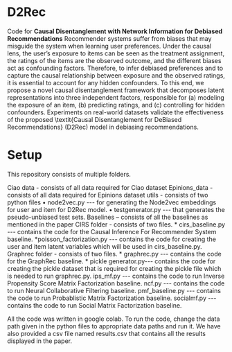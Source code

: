 # D2Rec
Code for **Causal Disentanglement with Network Information for Debiased Recommendations**
Recommender systems suffer from biases that may misguide the system when learning user preferences. Under the causal lens, the user’s exposure to items can be seen as the treatment assignment, the ratings of the items are the observed outcome, and the different biases act as confounding factors. Therefore, to infer debiased preferences and to capture the causal relationship between exposure and the observed ratings, it is essential to account for any hidden confounders. To this end, we propose a novel causal disentanglement framework that decomposes latent representations into three independent factors, responsible for (a) modeling the exposure of an item, (b) predicting ratings, and (c) controlling for hidden confounders. Experiments on real-world datasets validate the effectiveness of the proposed \textit{Causal Disentanglement for DeBiased Recommendations} (D2Rec) model in debiasing recommendations.
 



# Setup
This repository consists of multiple folders.

Ciao data - consists of all data required for Ciao dataset
Epinions_data - consists of all data required for Epinions dataset
utils - consists of two python files 
•	node2vec.py --- for generating the Node2vec embeddings for user and item for D2Rec model.
•	testgenerator.py --- that generates the pseudo-unbiased test sets.
Baselines – consists of all the baselines as mentioned in the paper
CIRS folder - consists of two files.
	* cirs_baseline.py --- contains the code for the Causal Inference For Recommender System baseline.
	*poisson_factorization.py --- contains the code for creating the user and item latent variables which will be used in cirs_baseline.py.
Graphrec folder - consists of two files.
	* graphrec.py --- contains the code for the GraphRec baseline.
	* pickle generator.py--- contains the code for creating the pickle dataset that is required for creating the pickle file which is needed to run graphrec.py.
ips_mf.py --- contains the code to run Inverse Propensity Score Matrix Factorization baseline.
ncf.py --- contains the code to run Neural Collaborative Filtering baseline.
pmf_baseline.py --- contains the code to run Probablistic Matrix Factorization baseline.
socialmf.py --- contains the code to run Social Matrix Factorization baseline.



All the code was written in google colab. To run the code, change the data path given in the python files to appropriate data paths and run it. We have also provided a csv file named results.csv that contains all the results displayed in the paper.

